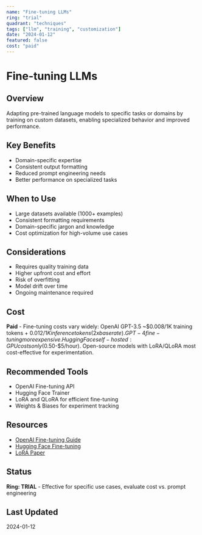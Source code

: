 ```yaml
---
name: "Fine-tuning LLMs"
ring: "trial"
quadrant: "techniques"
tags: ["llm", "training", "customization"]
date: "2024-01-12"
featured: false
cost: "paid"
---
```


# Fine-tuning LLMs

## Overview
Adapting pre-trained language models to specific tasks or domains by training on custom datasets, enabling specialized behavior and improved performance.

## Key Benefits
- Domain-specific expertise
- Consistent output formatting
- Reduced prompt engineering needs
- Better performance on specialized tasks

## When to Use
- Large datasets available (1000+ examples)
- Consistent formatting requirements
- Domain-specific jargon and knowledge
- Cost optimization for high-volume use cases

## Considerations
- Requires quality training data
- Higher upfront cost and effort
- Risk of overfitting
- Model drift over time
- Ongoing maintenance required

## Cost
**Paid** - Fine-tuning costs vary widely: OpenAI GPT-3.5 ~$0.008/1K training tokens + $0.012/1K inference tokens (2x base rate). GPT-4 fine-tuning more expensive. Hugging Face self-hosted: GPU costs only ($0.50-$5/hour). Open-source models with LoRA/QLoRA most cost-effective for experimentation.

## Recommended Tools
- OpenAI Fine-tuning API
- Hugging Face Trainer
- LoRA and QLoRA for efficient fine-tuning
- Weights & Biases for experiment tracking

## Resources
- [OpenAI Fine-tuning Guide](https://platform.openai.com/docs/guides/fine-tuning)
- [Hugging Face Fine-tuning](https://huggingface.co/docs/transformers/training)
- [LoRA Paper](https://arxiv.org/abs/2106.09685)

## Status
**Ring: TRIAL** - Effective for specific use cases, evaluate cost vs. prompt engineering

## Last Updated
2024-01-12
